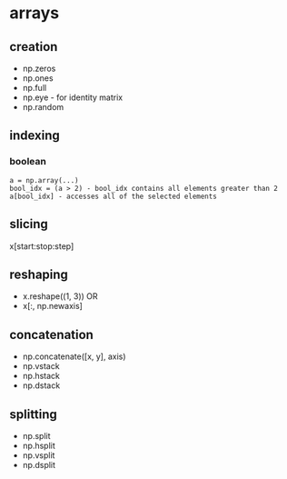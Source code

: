 
# arrays

## creation

* np.zeros
* np.ones
* np.full
* np.eye - for identity matrix
* np.random

## indexing

### boolean

```
a = np.array(...)
bool_idx = (a > 2) - bool_idx contains all elements greater than 2
a[bool_idx] - accesses all of the selected elements
```

## slicing 

x[start:stop:step]

## reshaping 

* x.reshape((1, 3)) OR 
* x[:, np.newaxis]

## concatenation

* np.concatenate([x, y], axis)
* np.vstack
* np.hstack
* np.dstack

## splitting

* np.split
* np.hsplit
* np.vsplit
* np.dsplit



